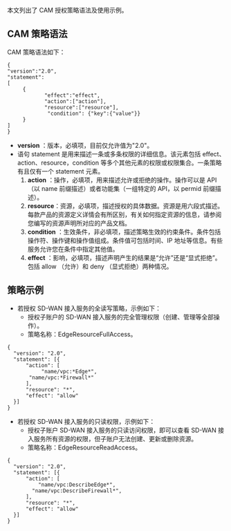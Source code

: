 本文列出了 CAM 授权策略语法及使用示例。

## CAM 策略语法

CAM 策略语法如下：
```plaintext
{     
"version":"2.0", 
"statement": 
[ 
	 { 
			"effect":"effect", 
			"action":["action"], 
			"resource":["resource"], 
			 "condition": {"key":{"value"}} 
	 } 
] 
}
```

- **version** ：版本，必填项，目前仅允许值为"2.0"。
- 语句 statement 是用来描述一条或多条权限的详细信息。该元素包括 effect、action、resource，condition 等多个其他元素的权限或权限集合。一条策略有且仅有一个 statement 元素。
  1. **action** ：操作，必填项，用来描述允许或拒绝的操作。操作可以是 API （以 name 前缀描述）或者功能集（一组特定的 API，以 permid 前缀描述）。
  2. **resource**：资源，必填项，描述授权的具体数据。资源是用六段式描述。每款产品的资源定义详情会有所区别，有关如何指定资源的信息，请参阅您编写的资源声明所对应的产品文档。
  3. **condition** ：生效条件，非必填项，描述策略生效的约束条件。条件包括操作符、操作键和操作值组成。条件值可包括时间、IP 地址等信息。有些服务允许您在条件中指定其他值。
  4. **effect** ：影响，必填项，描述声明产生的结果是“允许”还是“显式拒绝”。包括 allow （允许）和 deny （显式拒绝）两种情况。



## 策略示例

- 若授权 SD-WAN 接入服务的全读写策略，示例如下：
	- 授权子账户的 SD-WAN 接入服务的完全管理权限（创建、管理等全部操作）。
	- 策略名称：EdgeResourceFullAccess。

```shell
{
  "version": "2.0",
  "statement": [{
      "action": [
           "name/vpc:*Edge*",
	   "name/vpc:*Firewall*"
      ],
      "resource": "*",
      "effect": "allow"
  }]
}
```



- 若授权 SD-WAN 接入服务的只读权限，示例如下：
	- 授权子账户 SD-WAN 接入服务的只读访问权限，即可以查看 SD-WAN 接入服务所有资源的权限，但子账户无法创建、更新或删除资源。
	- 策略名称：EdgeResourceReadAccess。

```shell
{
  "version": "2.0",
  "statement": [{
      "action": [
          "name/vpc:DescribeEdge*",
	    "name/vpc:DescribeFirewall*",
      ],
      "resource": "*",
      "effect": "allow"
  }]
}
```

